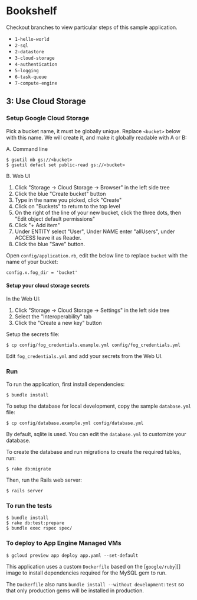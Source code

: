 # Bookshelf

Checkout branches to view particular steps of this sample application.

 - `1-hello-world`
 - `2-sql`
 - `2-datastore`
 - `3-cloud-storage`
 - `4-authentication`
 - `5-logging`
 - `6-task-queue`
 - `7-compute-engine`

## 3: Use Cloud Storage

### Setup Google Cloud Storage

Pick a bucket name, it must be globally unique. Replace `<bucket>`
below with this name. We will create it, and make it globally
readable with A or B:

A. Command line

    $ gsutil mb gs://<bucket>
    $ gsutil defacl set public-read gs://<bucket>

B. Web UI

  1. Click "Storage -> Cloud Storage -> Browser" in the left side tree
  2. Click the blue "Create bucket" button
  3. Type in the name you picked, click "Create"
  4. Click on "Buckets" to return to the top level
  5. On the right of the line of your new bucket, click the three
     dots, then "Edit object default permissions"
  6. Click "+ Add item"
  7. Under ENTITY select "User", Under NAME enter "allUsers", under
     ACCESS leave it as Reader.
  8. Click the blue "Save" button.

Open `config/application.rb`, edit the below line to replace `bucket`
with the name of your bucket:

    config.x.fog_dir = 'bucket'

#### Setup your cloud storage secrets

In the Web UI:

  1. Click "Storage -> Cloud Storage -> Settings" in the left side tree
  2. Select the "Interoperability" tab
  3. Click the "Create a new key" button

Setup the secrets file:

    $ cp config/fog_credentials.example.yml config/fog_credentials.yml

Edit `fog_credentials.yml` and add your secrets from the Web UI.

### Run

To run the application, first install dependencies:

    $ bundle install

To setup the database for local development, copy the sample `database.yml` file:

    $ cp config/database.example.yml config/database.yml

By default, sqlite is used.  You can edit the `database.yml` to customize your database.

To create the database and run migrations to create the required tables, run:

    $ rake db:migrate

Then, run the Rails web server:

    $ rails server

### To run the tests

    $ bundle install
    $ rake db:test:prepare
    $ bundle exec rspec spec/

### To deploy to App Engine Managed VMs

    $ gcloud preview app deploy app.yaml --set-default

This application uses a custom `Dockerfile` based on the [`google/ruby`][] image
to install dependencies required for the MySQL gem to run.

The `Dockerfile` also runs `bundle install --without development:test` so that only
production gems will be installed in production.


[google/ruby]: https://registry.hub.docker.com/u/google/ruby-runtime/
